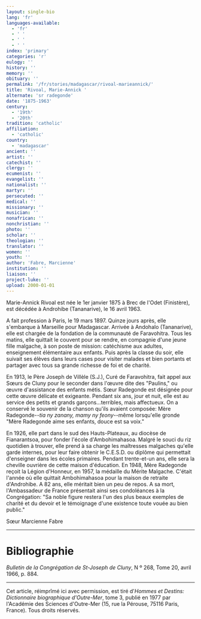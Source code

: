 ```yaml
---
layout: single-bio
lang: 'fr'
languages-available:
  - 'fr'
  - ' '
  - ' '
  - ' '
index: 'primary'
categories: 'r'
eulogy: ''
history: ''
memory: ''
obituary: ''
permalink: '/fr/stories/madagascar/rivoal-marieannick/'
title: 'Rivoal, Marie-Annick '
alternate: 'sr radegonde'
date: '1875-1963'
century:
  - '19th'
  - '20th'
tradition: 'catholic'
affiliation:
  - 'catholic'
country:
  - 'madagascar'
ancient: ''
artist: ''
catechist: ''
clergy: ''
ecumenist: ''
evangelist: ''
nationalist: ''
martyr: ''
persecuted: ''
medical: ''
missionary: ''
musician: ''
nonafrican: ''
nonchristian: ''
photo: ''
scholar: ''
theologian: ''
translator: ''
women: ''
youth: ''
author: 'Fabre, Marcienne'
institution: ''
liaison: ''
project-luke: ''
upload: 2000-01-01
---
```



Marie-Annick Rivoal est née le 1er janvier 1875 à Brec de l'Odet (Finistère), est décédée à Androhibe (Tananarive), le 16 avril 1963.

A fait profession à Paris, le 19 mars 1897. Quinze jours après, elle s'embarque à Marseille pour Madagascar. Arrivée à Andohalo (Tananarive), elle est chargée de la fondation de la communauté de Faravohitra. Tous les matins, elle quittait le couvent pour se rendre, en compagnie d'une jeune fille malgache, à son poste de mission: catéchisme aux adultes, enseignement élémentaire aux enfants. Puis après la classe du soir, elle suivait ses élèves dans leurs cases pour visiter malades et bien portants et partager avec tous sa grande richesse de foi et de charité.

En 1913, le Père Joseph de Villèle (S.J.), Curé de Faravohitra, fait appel aux Sœurs de Cluny pour le seconder dans l'œuvre dite des "Paulins," ou œuvre d'assistance des enfants métis. Sœur Radegonde est désignée pour cette œuvre délicate et exigeante. Pendant six ans, jour et nuit, elle est au service des petits et grands garçons...terribles, mais affectueux. On a conservé le souvenir de la chanson qu'ils avaient composée: Mère Radegonde--*tia ny zanany, mamy ny feony*--même lorsqu'elle gronde "Mère Radegonde aime ses enfants, douce est sa voix."

En 1926, elle part dans le sud des Hauts-Plateaux, au diocèse de Fianarantsoa, pour fonder l'école d'Ambohimahasoa. Malgré le souci du riz quotidien à trouver, elle prend à sa charge les maîtresses malgaches qu'elle garde internes, pour leur faire obtenir le C.E.S.D. ou diplôme qui permettait d'enseigner dans les écoles primaires. Pendant trente-et-un ans, elle sera la cheville ouvrière de cette maison d'éducation. En 1948, Mère Radegonde reçoit la Légion d'Honneur, en 1957, la médaille du Mérite Malgache. C'était l'année où elle quittait Ambohimahasoa pour la maison de retraite d'Androhibe. A 82 ans, elle méritait bien un peu de repos. A sa mort, l'Ambassadeur de France présentait ainsi ses condoléances à la Congrégation: "Sa noble figure restera l'un des plus beaux exemples de charité et du devoir et le témoignage d'une existence toute vouée au bien public."

Sœur Marcienne Fabre

---

# Bibliographie

*Bulletin de la Congrégation de St-Joseph de Cluny*, N º 268, Tome 20, avril 1966, p. 884.

---

Cet article, réimprîmé ici avec permission, est tiré d'*Hommes et Destins: Dictionnaire biographique d'Outre-Mer*, tome 3, publié en 1977 par l'Académie des Sciences d'Outre-Mer (15, rue la Pérouse, 75116 Paris, France). Tous droits réservés.